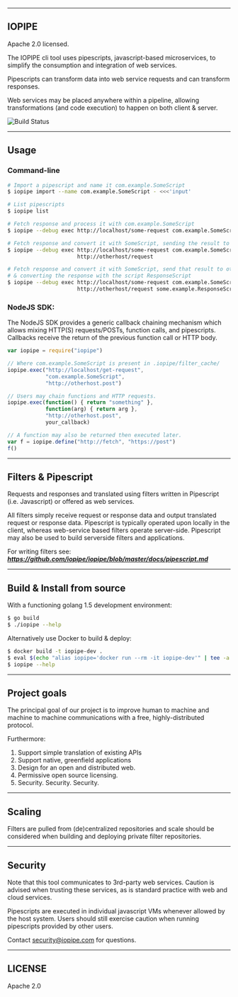 ---------------------------------------
IOPIPE
---------------------------------------
Apache 2.0 licensed.

The IOPIPE cli tool uses pipescripts, javascript-based microservices,
to simplify the consumption and integration of web services.

Pipescripts can transform data into web service requests and
can transform responses.

Web services may be placed anywhere within a pipeline, allowing
transformations (and code execution) to happen on both client & server.

![Build Status](https://circleci.com/gh/iopipe/iopipe.png?circle-token=eae431abda6b19dbfca597af818bb01092211272)

---------------------------------------
Usage
---------------------------------------

### Command-line

```sh
# Import a pipescript and name it com.example.SomeScript
$ iopipe import --name com.example.SomeScript - <<<'input'

# List pipescripts
$ iopipe list

# Fetch response and process it with com.example.SomeScript
$ iopipe --debug exec http://localhost/some-request com.example.SomeScript

# Fetch response and convert it with SomeScript, sending the result to otherhost
$ iopipe --debug exec http://localhost/some-request com.example.SomeScript \
                      http://otherhost/request

# Fetch response and convert it with SomeScript, send that result to otherhost,
# & converting the response with the script ResponseScript
$ iopipe --debug exec http://localhost/some-request com.example.SomeScript \
                      http://otherhost/request some.example.ResponseScript
```

### NodeJS SDK:

The NodeJS SDK provides a generic callback chaining mechanism which allows
mixing HTTP(S) requests/POSTs, function calls, and pipescripts. Callbacks
receive the return of the previous function call or HTTP body.

```javascript
var iopipe = require("iopipe")

// Where com.example.SomeScript is present in .iopipe/filter_cache/
iopipe.exec("http://localhost/get-request",
            "com.example.SomeScript",
            "http://otherhost.post")

// Users may chain functions and HTTP requests.
iopipe.exec(function() { return "something" },
            function(arg) { return arg },
            "http://otherhost.post",
            your_callback)

// A function may also be returned then executed later.
var f = iopipe.define("http://fetch", "https://post")
f()
```

---------------------------------------
Filters & Pipescript
---------------------------------------

Requests and responses and translated using filters written in
Pipescript (i.e. Javascript) or offered as web services.

All filters simply receive request or response data and output
translated request or response data. Pipescript is typically operated
upon locally in the client, whereas web-service based filters operate
server-side. Pipescript may also be used to build serverside filters
and applications.

For writing filters see:
***https://github.com/iopipe/iopipe/blob/master/docs/pipescript.md***

---------------------------------------
Build & Install from source
---------------------------------------

With a functioning golang 1.5 development environment:

```bash
$ go build
$ ./iopipe --help
```

Alternatively use Docker to build & deploy:

```bash
$ docker build -t iopipe-dev .
$ eval $(echo "alias iopipe='docker run --rm -it iopipe-dev'" | tee -a ~/.bashrc)
$ iopipe --help
```

---------------------------------------
Project goals
---------------------------------------

The principal goal of our project is to improve
human to machine and machine to machine communications
with a free, highly-distributed protocol.

Furthermore:

1. Support simple translation of existing APIs
2. Support native, greenfield applications
3. Design for an open and distributed web.
4. Permissive open source licensing.
5. Security. Security. Security.

---------------------------------------
Scaling
---------------------------------------

Filters are pulled from (de)centralized repositories
and scale should be considered when building and
deploying private filter repositories.

---------------------------------------
Security
---------------------------------------

Note that this tool communicates to 3rd-party
web services. Caution is advised when trusting
these services, as is standard practice with
web and cloud services.

Pipescripts are executed in individual
javascript VMs whenever allowed by the host
system. Users should still exercise caution
when running pipescripts provided by other
users.

Contact security@iopipe.com for questions.

---------------------------------------
LICENSE
---------------------------------------

Apache 2.0
